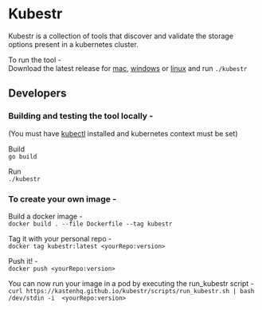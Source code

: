 # Kubestr

Kubestr is a collection of tools that discover and validate the storage options present in a kubernetes cluster.  

To run the tool -  
Download the latest release for [mac](https://github.com/kastenhq/kubestr/releases/download/0.3.2/kubestr-0.3.2-darwin-amd64.tar.gz), [windows](https://github.com/kastenhq/kubestr/releases/download/0.3.2/kubestr-0.3.2-windows-amd64.zip) or [linux](https://github.com/kastenhq/kubestr/releases/download/0.3.2/kubestr-0.3.2-linux-amd64.tar.gz) and run `./kubestr`

## Developers

### Building and testing the tool locally -  
(You must have [kubectl](https://kubernetes.io/docs/tasks/tools/install-kubectl/) installed and kubernetes context must be set)

Build  
`go build`

Run  
`./kubestr`

### To create your own image - 
 
Build a docker image -  
`docker build . --file Dockerfile --tag kubestr`  

Tag it with your personal repo -  
`docker tag kubestr:latest <yourRepo:version>`  

Push it! -  
`docker push <yourRepo:version>`

You can now run your image in a pod by executing the run_kubestr script -  
`curl https://kastenhq.github.io/kubestr/scripts/run_kubestr.sh | bash /dev/stdin -i  <yourRepo:version>`


